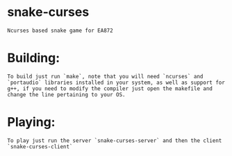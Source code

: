 # snake-curses
	Ncurses based snake game for EA872

# Building:
	To build just run `make`, note that you will need `ncurses` and `portaudio` libraries installed in your system, as well as support for g++, if you need to modify the compiler just open the makefile and change the line pertaining to your OS.

# Playing:
	To play just run the server `snake-curses-server` and then the client `snake-curses-client`
